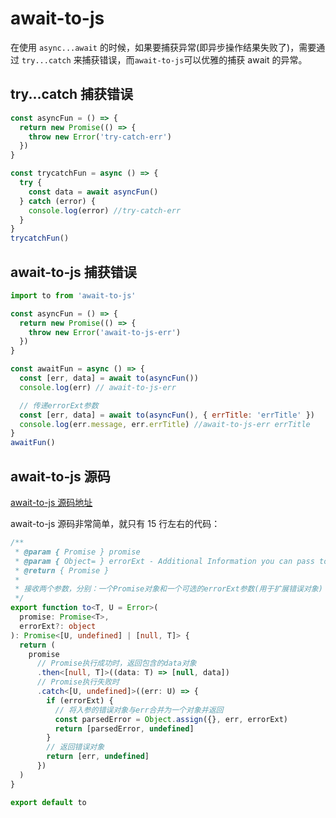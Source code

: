 # await-to-js

在使用 `async...await` 的时候，如果要捕获异常(即异步操作结果失败了)，需要通过 `try...catch` 来捕获错误，而`await-to-js`可以优雅的捕获 await 的异常。

## try...catch 捕获错误

```js
const asyncFun = () => {
  return new Promise(() => {
    throw new Error('try-catch-err')
  })
}

const trycatchFun = async () => {
  try {
    const data = await asyncFun()
  } catch (error) {
    console.log(error) //try-catch-err
  }
}
trycatchFun()
```

## await-to-js 捕获错误

```js
import to from 'await-to-js'

const asyncFun = () => {
  return new Promise(() => {
    throw new Error('await-to-js-err')
  })
}

const awaitFun = async () => {
  const [err, data] = await to(asyncFun())
  console.log(err) // await-to-js-err

  // 传递errorExt参数
  const [err, data] = await to(asyncFun(), { errTitle: 'errTitle' })
  console.log(err.message, err.errTitle) //await-to-js-err errTitle
}
awaitFun()
```

## await-to-js 源码

[await-to-js 源码地址](https://github.com/scopsy/await-to-js/blob/master/src/await-to-js.ts)

await-to-js 源码非常简单，就只有 15 行左右的代码：

```ts
/**
 * @param { Promise } promise
 * @param { Object= } errorExt - Additional Information you can pass to the err object
 * @return { Promise }
 *
 * 接收两个参数，分别：一个Promise对象和一个可选的errorExt参数(用于扩展错误对象)
 */
export function to<T, U = Error>(
  promise: Promise<T>,
  errorExt?: object
): Promise<[U, undefined] | [null, T]> {
  return (
    promise
      // Promise执行成功时，返回包含的data对象
      .then<[null, T]>((data: T) => [null, data])
      // Promise执行失败时
      .catch<[U, undefined]>((err: U) => {
        if (errorExt) {
          // 将入参的错误对象与err合并为一个对象并返回
          const parsedError = Object.assign({}, err, errorExt)
          return [parsedError, undefined]
        }
        // 返回错误对象
        return [err, undefined]
      })
  )
}

export default to
```
